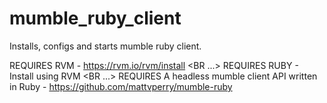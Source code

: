 # mumble_ruby_client
Installs, configs and starts mumble ruby client.



REQUIRES RVM - https://rvm.io/rvm/install <BR ...>
REQUIRES RUBY - Install using RVM <BR ...>
REQUIRES A headless mumble client API written in Ruby - https://github.com/mattvperry/mumble-ruby
